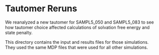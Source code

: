 # Tautomer Reruns

We reanalyzed a new tautomer for SAMPL5_050 and SAMPL5_083 to see how tautomer choice affected calculations of solvation free energy and state penalty. 

This directory contains the input and results files for those simulations. They used the same MDP files that were used for all other simulations. 
